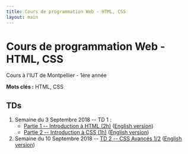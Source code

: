 ```yaml
---
title: Cours de programmation Web - HTML, CSS
layout: main
---
```


# Cours de programmation Web - HTML, CSS
Cours à l'IUT de Montpellier - 1ère année

**Mots clés :** HTML, CSS

## TDs

1. Semaine du 3 Septembre 2018 -- TD 1 :
   * [Partie 1 -- Introduction à HTML (2h)](tutorials/tutorial1_1.html)
     ([English version](tutorials/tutorial1_1-en.html))
   * [Partie 2 -- Introduction à CSS (1h)](tutorials/tutorial1_2.html)
     ([English version](tutorials/tutorial1_2-en.html))
1. Semaine du 10 Septembre 2018 -- [TD 2 -- CSS Avancés 1/2](tutorials/tutorial2.html)
   ([English version](tutorials/tutorial2-en.html))
<!-- 1. Semaine du 17 Septembre 2018 -- [TD 3 -- CSS Avancés 2/2](tutorials/tutorial3.html) -->
<!-- 	 ([English version](tutorials/tutorial3-en.html)) -->
<!-- 1. Semaine du 24 Septembre 2018 : -->
<!--    * [TD 4 -- Les Formulaires](tutorials/tutorial4.html) -->
<!-- 	 ([English version](tutorials/tutorial4-en.html)) -->
<!--    * puis [lancement du projet](projet.html) -->
<!-- 1. Semaine du 01 Octobre 2018-- [Projet](projet.html) -->
<!-- 1. Semaine du 08 Octobre 2018 : -->
<!--    * Entamer [TD 5 -- Responsive Design](tutorials/tutorial5.html) (~2h) -->
<!--    ([English version](tutorials/tutorial5-en.html)) -->
<!--    * puis projet (1h) -->
<!-- 1. Semaine du 15 Octobre 2018 : -->
<!--    * Finir le [TD 5 -- Responsive Design](tutorials/tutorial5.html) (max 2h) -->
<!--    ([English version](tutorials/tutorial5-en.html)) -->
<!--    * puis projet (1h) -->
<!-- 1. Semaine du 05 Novembre 2018 -- projet (3h) -->
<!-- 1. Semaine du 12 Novembre 2018 -- projet (3h) -->
<!-- 1. Semaine du 07 Janvier 2019 -- Soutenances de projet -->

<!-- ## Compléments optionnels -->
 
<!-- 1. [Complément du TD5](assets/tut5-complement.html) -->

<!-- ## Instructions du projet -->

<!-- [Instructions du projet](projet.html) -->

<!-- ## Joomla -->

<!-- Semaine du 18 janvier -- [TD sur l'installation et la prise en main de Joomla](assets/TDJoomla.pdf) -->

